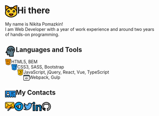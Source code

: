 # <img align="left" alt="cat" width="40px" src="./img/cat.svg"/> Hi there

My name is Nikita Pomazkin!
<br />
I am Web Developer with a year of work experience and around two years of hands-on programming.

## <img align="left" alt="cat" width="35px" src="./img/tools.svg"/> Languages and Tools

<img align="left" alt="html logo" width="20px" src="./img/html.svg"/>
HTML5, BEM
<br />

<img align="left" alt="css logo" width="20px" src="./img/css.svg"/>
CSS3, SASS, Bootstrap
<br />

<img align="left" alt="js logo" width="20px" src="./img/js.svg"/>
JavaScript, jQuery, React, Vue, TypeScript
<br />

<img align="left" alt="" width="20px" src="./img/programming.svg"/>
Webpack, Gulp
<br />


## <img align="left" alt="cat" width="35px" src="./img/contacts.svg"/> My Contacts
<a href="mailto:nikitapomazkin@gmail.com">
  <img align="left" alt="telegram logo" width="30px" src="./img/email.svg"/>
</a>
<a href="https://t.me/thirteenozofcats">
  <img align="left" alt="telegram logo" width="30px" src="./img/telegram.svg"/>
</a>
<a href="https://twitter.com/13ozOfCats">
  <img align="left" alt="twitter logo" width="30px" src="./img/twitter.svg"/>
</a>
<a href="https://linkedin.com/in/nikitapomazkin">
  <img align="left" alt="linkedin logo" width="30px" src="./img/linkedin.svg"/>
</a>
<a href="https://github.com/13ozOfCats">
  <img align="left" alt="github logo" width="30px" src="./img/github.svg"/>
</a>
